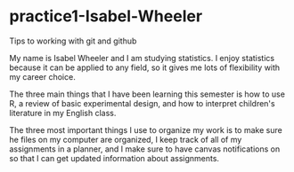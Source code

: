 # practice1-Isabel-Wheeler
Tips to working with git and github

My name is Isabel Wheeler and I am studying statistics. I enjoy statistics because it can be applied to any field, so it gives me lots of flexibility with my career choice. 

The three main things that I have been learning this semester is how to use R, a review of basic experimental design, and how to interpret children's literature in my English class. 

The three most important things I use to organize my work is to make sure he files on my computer are organized, I keep track of all of my assignments in a planner, and I make sure to have canvas notifications on so that I can get updated information about assignments.
